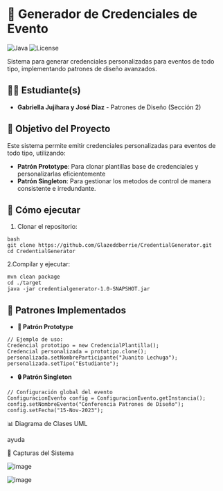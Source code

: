 # 🪪 Generador de Credenciales de Evento

![Java](https://img.shields.io/badge/Java-21%2B-green)
![License](https://img.shields.io/badge/License-GNU-green)

Sistema para generar credenciales personalizadas para eventos de todo tipo, implementando patrones de diseño avanzados.

## 👨‍🎓 Estudiante(s)
- **Gabriella Jujihara y José Diaz** - Patrones de Diseño (Sección 2)

## 🎯 Objetivo del Proyecto
Este sistema permite emitir credenciales personalizadas para eventos de todo tipo, utilizando:
- **Patrón Prototype**: Para clonar plantillas base de credenciales y personalizarlas eficientemente
- **Patrón Singleton**: Para gestionar los metodos de control de manera consistente e irredundante.

## 🚀 Cómo ejecutar

1. Clonar el repositorio:
```
bash
git clone https://github.com/Glazeddberrie/CredentialGenerator.git
cd CredentialGenerator
```
2.Compilar y ejecutar:
```
mvn clean package
cd ./target
java -jar credentialgenerator-1.0-SNAPSHOT.jar
```
## 🧬 Patrones Implementados
- **🔄 Patrón Prototype**
```
// Ejemplo de uso:
Credencial prototipo = new CredencialPlantilla();
Credencial personalizada = prototipo.clone();
personalizada.setNombreParticipante("Juanito Lechuga");
personalizada.setTipo("Estudiante");
```
- **🔒 Patrón Singleton**
```
// Configuración global del evento
ConfiguracionEvento config = ConfiguracionEvento.getInstancia();
config.setNombreEvento("Conferencia Patrones de Diseño");
config.setFecha("15-Nov-2023");
```

📊 Diagrama de Clases UML

ayuda

📸 Capturas del Sistema

![image](https://github.com/user-attachments/assets/41300392-aae2-432a-803b-28f0fa9989e3)

![image](https://github.com/user-attachments/assets/09c79f5a-e230-4b43-9025-ff0d411426e6)
